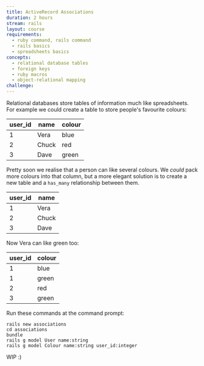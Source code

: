 ```yaml
---
title: ActiveRecord Associations
duration: 2 hours
stream: rails
layout: course
requirements:
  - ruby command, rails command
  - rails basics
  - spreadsheets basics
concepts:
  - relational database tables
  - foreign keys
  - ruby macros
  - object-relational mapping
challenge:
---
```


Relational databases store tables of information much like spreadsheets. For
example we could create a table to store people's favourite colours:

| user_id | name      | colour     |
| ----    | --------  | ---------  |
| 1       | Vera      | blue       |
| 2       | Chuck     | red        |
| 3       | Dave      | green      |

Pretty soon we realise that a person can like several colours. We *could* pack
more colours into that column, but a more elegant solution is to create a
new table and a `has_many` relationship between them.

| user_id | name      |
| ----    | --------  |
| 1       | Vera      |
| 2       | Chuck     |
| 3       | Dave      |

Now Vera can like green too:

| user_id | colour    |
| ----    | --------  |
| 1       | blue      |
| 1       | green     |
| 2       | red       |
| 3       | green     |

Run these commands at the command prompt:

```
rails new associations
cd associations
bundle
rails g model User name:string
rails g model Colour name:string user_id:integer
```

WIP :)
